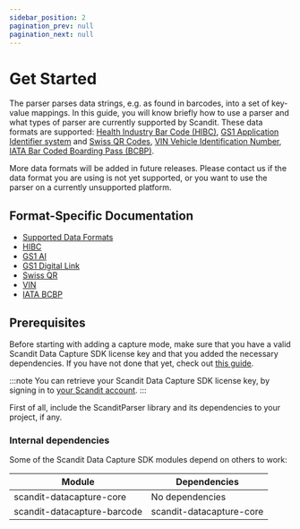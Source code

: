 ```yaml
---
sidebar_position: 2
pagination_prev: null
pagination_next: null
---
```


# Get Started

The parser parses data strings, e.g. as found in barcodes, into a set of key-value mappings. In this guide, you will know briefly how to use a parser and what types of parser are currently supported by Scandit. These data formats are supported: [Health Industry Bar Code (HIBC)](https://docs.scandit.com/data-capture-sdk/web/parser/hibc.html), [GS1 Application Identifier system](https://docs.scandit.com/data-capture-sdk/web/parser/gs1ai.html) and [Swiss QR Codes](https://docs.scandit.com/data-capture-sdk/web/parser/swissqr.html), [VIN Vehicle Identification Number](https://docs.scandit.com/data-capture-sdk/web/parser/vin.html), [IATA Bar Coded Boarding Pass (BCBP)](https://docs.scandit.com/data-capture-sdk/web/parser/iata-bcbp.html).

More data formats will be added in future releases. Please contact us if the data format you are using is not yet supported, or you want to use the parser on a currently unsupported platform.

## Format-Specific Documentation

- [Supported Data Formats](https://docs.scandit.com/data-capture-sdk/web/parser/formats.html)
- [HIBC](https://docs.scandit.com/data-capture-sdk/web/parser/hibc.html)
- [GS1 AI](https://docs.scandit.com/data-capture-sdk/web/parser/gs1ai.html)
- [GS1 Digital Link](https://docs.scandit.com/data-capture-sdk/web/parser/gs1-digital-link.html)
- [Swiss QR](https://docs.scandit.com/data-capture-sdk/web/parser/swissqr.html)
- [VIN](https://docs.scandit.com/data-capture-sdk/web/parser/vin.html)
- [IATA BCBP](https://docs.scandit.com/data-capture-sdk/web/parser/iata-bcbp.html)

## Prerequisites

Before starting with adding a capture mode, make sure that you have a valid Scandit Data Capture SDK license key and that you added the necessary dependencies. If you have not done that yet, check out [this guide](../add-sdk.md).

:::note
You can retrieve your Scandit Data Capture SDK license key, by signing in to [your Scandit account](https://ssl.scandit.com/dashboard/sign-in).
:::

First of all, include the ScanditParser library and its dependencies to your project, if any.

### Internal dependencies

Some of the Scandit Data Capture SDK modules depend on others to work:

| Module                                   | Dependencies                                                                               |
| ---------------------------------------- | ------------------------------------------------------------------------------------------ |
| scandit-datacapture-core    | No dependencies    |
| scandit-datacapture-barcode | scandit-datacapture-core     |

